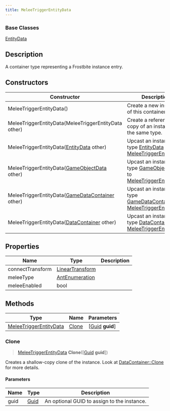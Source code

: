 ```yaml
---
title: MeleeTriggerEntityData
---
```

### Base Classes

[EntityData](EntityData)

## Description

A container type representing a Frostbite instance entry.

## Constructors

| Constructor                                                                       | Description                                                                                                                         |
| --------------------------------------------------------------------------------- | ----------------------------------------------------------------------------------------------------------------------------------- |
| MeleeTriggerEntityData()                                                          | Create a new instance of this container type.                                                                                       |
| MeleeTriggerEntityData(MeleeTriggerEntityData other)                              | Create a reference copy of an instance of the same type.                                                                            |
| MeleeTriggerEntityData([EntityData](EntityData) other)                            | Upcast an instance of type [EntityData](EntityData) to [MeleeTriggerEntityData](MeleeTriggerEntityData).                            |
| MeleeTriggerEntityData([GameObjectData](GameObjectData) other)                    | Upcast an instance of type [GameObjectData](GameObjectData) to [MeleeTriggerEntityData](MeleeTriggerEntityData).                    |
| MeleeTriggerEntityData([GameDataContainer](GameDataContainer) other)              | Upcast an instance of type [GameDataContainer](GameDataContainer) to [MeleeTriggerEntityData](MeleeTriggerEntityData).              |
| MeleeTriggerEntityData([DataContainer](/vext/ref/shared/class/datacontainer) other) | Upcast an instance of type [DataContainer](/vext/ref/shared/class/datacontainer) to [MeleeTriggerEntityData](MeleeTriggerEntityData). |

## Properties

| Name             | Type                                                    | Description |
| ---------------- | ------------------------------------------------------- | ----------- |
| connectTransform | [LinearTransform](/vext/ref/shared/class/LinearTransform) |             |
| meleeType        | [AntEnumeration](AntEnumeration)                        |             |
| meleeEnabled     | bool                                                    |             |

## Methods

| Type                                             | Name            | Parameters                                     |
| ------------------------------------------------ | --------------- | ---------------------------------------------- |
| [MeleeTriggerEntityData](MeleeTriggerEntityData) | [Clone](#clone) | \[[Guid](/vext/ref/shared/class/guid) **guid**\] |

### Clone

> [MeleeTriggerEntityData](MeleeTriggerEntityData) **Clone**(\[[Guid](/vext/ref/shared/class/guid) **guid**\])

Creates a shallow-copy clone of the instance. Look at [DataContainer::Clone](/vext/ref/shared/class/datacontainer#clone) for more details.

#### Parameters

| Name | Type         | Description                                 |
| ---- | ------------ | ------------------------------------------- |
| guid | [Guid](Guid) | An optional GUID to assign to the instance. |
